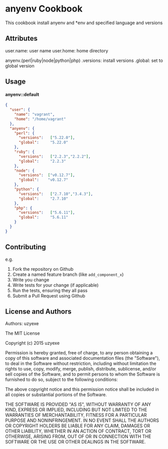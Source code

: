 anyenv Cookbook
=========================
This cookbook install anyenv and \*env and specified language and versions


Attributes
----------

user.name: user name
user.home: home directory

anyenv.(perl|ruby|node|python|php)
  .versions: install versions
  .global: set to global version


Usage
-----
#### anyenv::default

```json
{
  "user": {
    "name": "vagrant",
    "home": "/home/vagrant"
  },
  "anyenv": {
    "perl": {
      "versions":   ["5.22.0"],
      "global":     "5.22.0"
    },
    "ruby": {
      "versions":   ["2.2.3","2.2.2"],
      "global":     "2.2.3"
    },
    "node": {
      "versions":  ["v0.12.7"],
      "global":    "v0.12.7"
    },
    "python": {
      "versions":   ["2.7.10","3.4.3"],
      "global":     "2.7.10"
    },
    "php": {
      "versions":   ["5.6.11"],
      "global":     "5.6.11"
    }
  }
}
```

Contributing
------------

e.g.
1. Fork the repository on Github
2. Create a named feature branch (like `add_component_x`)
3. Write you change
4. Write tests for your change (if applicable)
5. Run the tests, ensuring they all pass
6. Submit a Pull Request using Github

License and Authors
-------------------
Authors: uzyexe

The MIT License

Copyright (c) 2015 uzyexe

Permission is hereby granted, free of charge, to any person obtaining a copy of this software and associated documentation files (the "Software"), to deal in the Software without restriction, including without limitation the rights to use, copy, modify, merge, publish, distribute, sublicense, and/or sell copies of the Software, and to permit persons to whom the Software is furnished to do so, subject to the following conditions:

The above copyright notice and this permission notice shall be included in all copies or substantial portions of the Software.

THE SOFTWARE IS PROVIDED "AS IS", WITHOUT WARRANTY OF ANY KIND, EXPRESS OR IMPLIED, INCLUDING BUT NOT LIMITED TO THE WARRANTIES OF MERCHANTABILITY, FITNESS FOR A PARTICULAR PURPOSE AND NONINFRINGEMENT. IN NO EVENT SHALL THE AUTHORS OR COPYRIGHT HOLDERS BE LIABLE FOR ANY CLAIM, DAMAGES OR OTHER LIABILITY, WHETHER IN AN ACTION OF CONTRACT, TORT OR OTHERWISE, ARISING FROM, OUT OF OR IN CONNECTION WITH THE SOFTWARE OR THE USE OR OTHER DEALINGS IN THE SOFTWARE.
